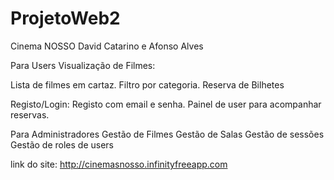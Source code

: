 # ProjetoWeb2
Cinema NOSSO
David Catarino e Afonso Alves

Para Users
Visualização de Filmes:

Lista de filmes em cartaz.
Filtro por categoria.
Reserva de Bilhetes

Registo/Login:
Registo com email e senha.
Painel de user para acompanhar reservas.

Para Administradores
Gestão de Filmes
Gestão de Salas
Gestão de sessões
Gestão de roles de users


link do site: http://cinemasnosso.infinityfreeapp.com


